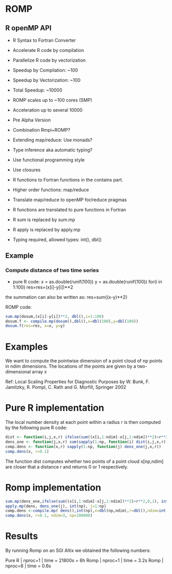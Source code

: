 # ROMP

## R openMP API
* R Syntax to Fortran Converter
* Accelerate R code by compilation
* Parallelize R code by vectorization
* Speedup by Compilation: ~100
* Speedup by Vectorization: ~100
* Total Speedup: ~10000

* ROMP scales up to ~100 cores (SMP)
* Acceleration up to several 10000
* Pre Alpha Version
* Combination Rmpi+ROMP?
* Extending map/reduce: Use monads?
* Type inference aka automatic typing?

* Use functional programming style
* Use closures
* R functions to Fortran functions in the contains part.
* Higher order functions: map/reduce
* Translate map/reduce to openMP for/reduce pragmas

* R functions are translated to pure functions in Fortran
* R sum is replaced by sum.mp
* R apply is replaced by apply.mp
* Typing required, allowed types: int(), dbl()
## Example

### Compute distance of two time series
* pure R code: x = as.double(runif(100)) y = as.double(runif(100)) for(i in 1:100) res=res+(x[i]-y[i])**2

the summation can also be written as: res=sum((x-y)**2)

ROMP code: 
```R 
sum.mp(dosum,(x[i]-y[i])**2, dbl(),i=1:100)
dosum.f <- compile.mp(dosum(),dbl(),x=dbl(100),y=dbl(100))
dosum.f(res=res, x=x, y=y) 
```
# Examples

We want to compute the pointwise dimension of a point cloud of np points in ndim dimensions. The locations of the points are given by a two-dimensional array x

Ref: Local Scaling Properties for Diagnostic Purposes by W. Bunk, F. Jamitzky, R. Pompl, C. Rath and G. Morfill, Springer 2002

# Pure R implementation

The local number density at each point within a radius r is then computed by the following pure R code: 
```R
dist <- function(i,j,x,r) ifelse(sum((x[i,1:ndim]-x[j,1:ndim])**2)>r**2,0,1)
dens_one <- function(j,x,r) sum(sapply(1:np, function(i) dist(i,j,x,r)))
comp.dens <- function(x,r) sapply(1:np, function(j) dens_one(j,x,r))
comp.dens(x, r=0.1) 
```
The function dist computes whether two points of a point cloud x[np,ndim] are closer that a distance r and returns 0 or 1 respectively.
# Romp implementation
```R
sum.mp(dens_one,ifelse(sum((x[i,1:ndim]-x[j,1:ndim])**2)>r**2,0,1), int(), i=1:np, j=int())
apply.mp(dens, dens_one(j), int(np), j=1:np)
comp.dens <-compile.mp( dens(),int(np),x=dbl(np,ndim),r=dbl(),ndim=int(),np=int())
comp.dens(x, r=0.1, ndim=3, np=100000) 
```
# Results
By running Romp on an SGI Altix we obtained the following numbers:

Pure R | nproc=1 | time = 21800s = 6h
Romp | nproc=1 | time = 3.2s
Romp | nproc=8 | time = 0.6s
